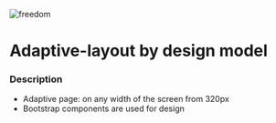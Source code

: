 ![freedom](https://user-images.githubusercontent.com/105772899/201860791-f6033c3b-888e-4697-8055-5abeff6baaf7.jpg)


# Adaptive-layout by design model

### Description

* Adaptive page: on any width of the screen from 320px
* Bootstrap components are used for design
